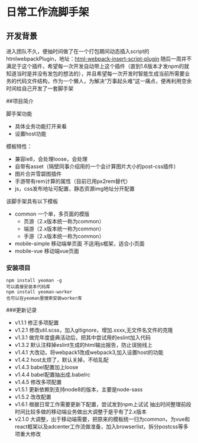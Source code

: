 # 日常工作流脚手架


## 开发背景 

进入团队不久，便抽时间做了在一个打包期间动态插入script的htmlwebpackPlugin，地址：[html-webpack-insert-script-plugin](https://www.npmjs.com/package/html-webpack-insert-script-plugin)
随后一周并不满足于这个插件，希望每一次开发自动带上这个插件（直到1.6版本才发npm的就知道当时是并没有发包的想法的），并且希望每一次开发时智能生成当前所需要业务的代码文件结构，作为一个懒人，为解决“万事起头难”这一痛点，便再利用空余时间给自己开发了一套脚手架

##项目简介

脚手架功能

- 具体业务功能打开来看
- 设置host功能


模板特性：
 - 兼容ie8，会处理loose，会处理
 - 自带有asset（隔壁同事介绍用的一个会计算图片大小的post-css插件）
 - 图片合并雪碧图插件
 - 手游带有rem计算的属性（目前已用px2rem替代）
 - js，css发布地址可配置，静态资源img地址分开配置

该脚手架具有以下模板 

- common  一个单，多页面的模版
    - 页游（2.x版本统一称为common）
    - 端游（2.x版本统一称为common）
    - 手游（2.x版本统一称为common）
- mobile-simple 移动端单页面 不适用js框架，适合小页面
- mobile-vue 移动端vue页面


### 安装项目

```text
npm install yeoman -g
可以直接安装本代码库
npm install yeoman-worker
也可以在yeoman里搜索安装worker库

```

###更新记录

- v1.1.1 修正多项配置
- v1.2.1 修改util.scss，加入gitignore，增加.xxxx,无文件名文件的克隆 
- v1.3.1 做完年度盛典活动后，把其中尝试用的eslint加入代码 
- v1.3.2 默认注释掉eslint生成的html输出报告，防止误抛线上 
- v1.4.1 大改动，将webpack1改成webpack3,加入设置host的功能 
- v1.4.2 host太烦了，默认关掉，不给乱配 
- v1.4.3 babel配置加上loose 
- v1.4.4 babel配置抽出成.babelrc 
- v1.4.5 修改多项配置 
- v1.5.1 更新依赖到支持node8的版本，主要是node-sass 
- v1.5.2 改改配置 
- v1.6.1 根据日常工作需要更新下配置，尝试发到npm上试试 
抽出时间整理前段时间比较多做的移动端业务做出大调整于是乎有了2.x版本
- v2.1.0 大调整，出于移动端需要，把原来的模板统一归为common，为vue和react框架以及adcenter工作流做准备，加入browserlist，拆分postcss等多项重大修改
